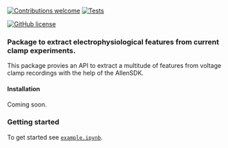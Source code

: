 <!-- [![PyPI version]()]() -->
[![Contributions welcome](https://img.shields.io/badge/contributions-welcome-brightgreen.svg?style=flat)](https://github.com/berenslab/py_ephys/blob/main/CONTRIBUTING.md)
[![Tests](https://github.com/berenslab/py_ephys/workflows/Tests/badge.svg?branch=main)](https://github.com/berenslab/py_ephys/actions)
<!-- [![codecov]()]() -->
[![GitHub license](https://img.shields.io/github/license/berenslab/py_ephys)](https://github.com/berenslab/py_ephys/blob/main/LICENSE.txt)
<!-- [![DOI]()]() -->


### Package to extract electrophysiological features from current clamp experiments.

This package provies an API to extract a multitude of features from voltage clamp recordings with the help of the AllenSDK. 

#### Installation
Coming soon.

### Getting started
To get started see [`example.ipynb`](./example.ipynb).